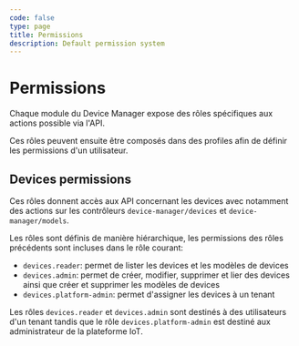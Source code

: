 ```yaml
---
code: false
type: page
title: Permissions
description: Default permission system
---
```


# Permissions

Chaque module du Device Manager expose des rôles spécifiques aux actions possible via l'API.

Ces rôles peuvent ensuite être composés dans des profiles afin de définir les permissions d'un utilisateur.

## Devices permissions

Ces rôles donnent accès aux API concernant les devices avec notamment des actions sur les contrôleurs `device-manager/devices` et `device-manager/models`.

Les rôles sont définis de manière hiérarchique, les permissions des rôles précédents sont incluses dans le rôle courant:

- `devices.reader`: permet de lister les devices et les modèles de devices
- `devices.admin`: permet de créer, modifier, supprimer et lier des devices ainsi que créer et supprimer les modèles de devices
- `devices.platform-admin`: permet d'assigner les devices à un tenant

Les rôles `devices.reader` et `devices.admin` sont destinés à des utilisateurs d'un tenant tandis que le rôle `devices.platform-admin` est destiné aux administrateur de la plateforme IoT.
